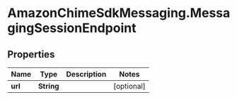 # AmazonChimeSdkMessaging.MessagingSessionEndpoint

## Properties

Name | Type | Description | Notes
------------ | ------------- | ------------- | -------------
**url** | **String** |  | [optional] 


